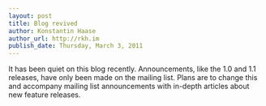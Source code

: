 ```yaml
---
layout: post
title: Blog revived
author: Konstantin Haase
author_url: http://rkh.im
publish_date: Thursday, March 3, 2011
---
```


It has been quiet on this blog recently. Announcements, like the 1.0 and 1.1
releases, have only been made on the mailing list. Plans are to change this and
accompany mailing list announcements with in-depth articles about new feature
releases.